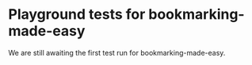 # Playground tests for bookmarking-made-easy
We are still awaiting the first test run for bookmarking-made-easy.
